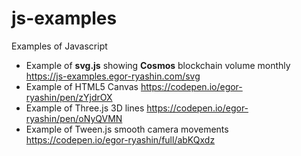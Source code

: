 # js-examples
Examples of Javascript

* Example of **svg.js** showing **Cosmos** blockchain volume monthly https://js-examples.egor-ryashin.com/svg
* Example of HTML5 Canvas https://codepen.io/egor-ryashin/pen/zYjdrOX
* Example of Three.js 3D lines https://codepen.io/egor-ryashin/pen/oNyQVMN
* Example of Tween.js smooth camera movements https://codepen.io/egor-ryashin/full/abKQxdz 
